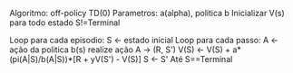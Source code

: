 Algoritmo: off-policy TD(0)
Parametros: a(alpha), politica b
Inicializar V(s) para todo estado S!=Terminal

Loop para cada episodio:
    S <- estado inicial
    Loop para cada passo:
        A <- ação da politica b(s) 
        realize ação A -> (R, S')
        V(S) <- V(S) + a*(pi(A|S)/b(A|S))*[R + yV(S') - V(S)]
        S <- S'
    Até S==Terminal